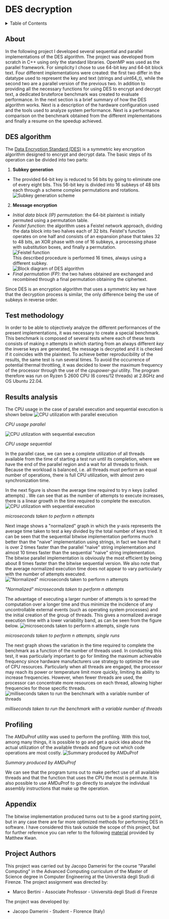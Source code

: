 # DES decryption
<details>
  <summary>Table of Contents</summary>
  <ol>
    <li><a href="#About">About</a></li>
    <li><a href="#DES algorithm">DES algorithm</a></li>
    <li><a href="#Test methodology">Test methodology</a></li>
    <li><a href="#Results analysis">Results analysis</a></li>
    <li><a href="#Profiling">Profiling</a></li>
    <li><a href="#Appendix">Appendix</a></li>
    <li><a href="#Project Authors">Project Authors</a></li>
  </ol>
</details>

## About
In the following project I developed several sequential and parallel implementations of the DES algorithm. The project was developed from scratch in C++ using only the standard libraries. OpenMP was used as the parallel framework. For simplicity I chose to use 64-bit key and 64-bit block text. Four different implementations were created: the first two differ in the datatype used to represent the key and text (strings and uint64_t), while the second two are a parallel version of the previous two. In addition to providing all the necessary functions for using DES to encrypt and decrypt text, a dedicated bruteforce benchmark was created to evaluate performance. In the next section is a brief summary of how the DES algorithm works. Next is a description of the hardware configuration used and the tools used to analyze system performance. Next is a performance comparison on the benchmark obtained from the different implementations and finally a resume on the speedup achieved. 

## DES algorithm
The [Data Encryption Standard (DES)](https://en.wikipedia.org/wiki/Data_Encryption_Standard) is a symmetric key encryption algorithm designed to encrypt and decrypt data. The basic steps of its operation can be divided into two parts:
1. **Subkey generation**
  <ul>
    <li>The provided 64-bit key is reduced to 56 bits by going to eliminate one of every eight bits. This 56-bit key is divided into 16 subkeys of 48 bits each through a scheme complex permutations and rotations.
      <br />
      <img src="./Docs/media/DES-key-schedule.png" alt="Subkey generation scheme" />
      <br />
   </li>
 </ul>

2. **Message encryption**
  <ul>
    <li><i>Initial data block (IP) permutation</i>: the 64-bit plaintext is initially permuted using a permutation table.</li>
    <li>
      <i>Feistel function</i>: the algorithm uses a Feistel network approach, dividing the data block into two halves each of 32 bits. Feistel's function operates on one half and consists of an expansion phase that takes 32 to 48 bits, an XOR phase with one of 16 subkeys, a processing phase with substitution boxes, and finally a permutation. 
      <br />
      <img src="./Docs/media/Data_Encription_Standard_Flow_Diagram.png" alt="Feistel function" />
      <br />
      This described procedure is performed 16 times, always using a different subkey.
      <br />
      <img src="./Docs/media/Data_Encription_Standard_Flow_Diagram.png" alt="Block diagram of DES algorithm" />
    </li>
    <li><i>Final permutation (FP)</i>: the two halves obtained are exchanged and recombined through a final permutation obtaining the ciphertext.</li>
  </ul>

Since DES is an encryption algorithm that uses a symmetric key we have that the decryption process is similar, the only difference being the use of subkeys in reverse order.

## Test methodology
In order to be able to objectively analyze the different performances of the present implementations, it was necessary to create a special benchmark. This benchmark is composed of several tests where each of these tests consists of making *n* attempts in which starting from an always different *key* the inverse keys are generated, the message is decrypted and it is checked if it coincides with the plaintext. To achieve better reproducibility of the results, the same test is run several times. To avoid the occurrence of potential thermal throttling, it was decided to lower the maximum frequency of the processor through the use of the *cpupower-gui* utility. The program therefore was run on Ryzen 5 2600 CPU (6 cores/12 threads) at 2.8GHz and OS Ubuntu 22.04. 

## Results analysis
The CPU usage in the case of parallel execution and sequential execution is shown below
![CPU utilization with parallel execution](./Docs/media/CPU_usage_parallel.png)

*CPU usage parallel*

![CPU utilization with sequential execution](./Docs/media/CPU_usage_sequential.png)

*CPU usage sequential*

In the parallel case, we can see a complete utilization of all threads available from the time of starting a test run until its completion, where we have the end of the parallel region and a wait for all threads to finish. Because the workload is balanced, i.e. all threads must perform an equal number of operations, there is full CPU utilization, with almost zero synchronization time.

In the next figure is shown  the average time required to try *n* keys (called attempts) . We can see that as the number of attempts to execute increases, there is a linear growth in the time required to complete the execution.
![CPU utilization with sequential execution](./Docs/media/attempts_us.png)

*microseconds taken to perform n attempts*

Next image shows a "normalized" graph in which the y-axis represents the average time taken to test a key divided by the total number of keys tried. It can be seen that the sequential bitwise implementation performs much better than the "naive" implementation using strings, in fact we have that it is over 2 times faster than the parallel "naive" string implementation and almost 10 times faster than the sequential "naive" string implementation. The bitwise parallel implementation is obviously the most efficient by being about 8 times faster than the bitwise sequential version. We also note that the average normalized execution time does not appear to vary particularly with the number of attempts executed.
!["Normalized" microseconds taken to perform n attempts](./Docs/media/normalized_attempts_us.png)

*"Normalized" microseconds taken to perform n attempts*

The advantage of executing a larger number of attempts is to spread the computation over a longer time and thus minimize the incidence of any uncontrollable external events (such as operating system processes) and the initial creation of the group of threads. This gives a normalized average execution time with a lower variability band, as can be seen from the figure below.
![microseconds taken to perform n attempts, single runs](./Docs/media/normalized_attempts_us_single_points.png)

*microseconds taken to perform n attempts, single runs*

The next graph shows the variation in the time required to complete the benchmark as a function of the number of threads used. In conducting this test, it was particularly important to go for limiting the maximum achievable frequency since hardware manufacturers use strategy to optimize the use of CPU resources. Particularly when all threads are engaged, the processor may reach its power or temperature limit more quickly, limiting its ability to increase frequencies. However, when fewer threads are used, the processor can concentrate more resources on each thread, allowing higher frequencies for those specific threads.
![milliseconds taken to run the benchmark with a variable number of threads](./Docs/media/multithread_test_ms.png)

*milliseconds taken to run the benchmark with a variable number of threads*

## Profiling
The AMDuProf utility was used to perform the profiling. With this tool, among many things, it is possible to go and get a quick idea about the actual utilization of the available threads and figure out which code operations are most costly.
![Summary produced by AMDuProf](./Docs/media/AMDuProf.png)

*Summary produced by AMDuProf*

We can see that the program turns out to make perfect use of all available threads and that the function that uses the CPU the most is permute. It is also possible to use AMDuProf to go directly to analyze the individual assembly instructions that make up the operation.

## Appendix
The bitwise implementation produced turns out to be a good starting point, but in any case there are far more optimized methods for performing DES in software. I have considered this task outside the scope of this project, but for further reference you can refer to the following [material](https://darkside.com.au/bitslice/) provided by Matthew Kwan.

## Project Authors
This project was carried out by Jacopo Damerini for the course "Parallel Computing" in the Advanced Computing curriculum of the Master of Science degree in Computer Engineering at the Università degli Studi di Firenze. 
The project assignment was directed by: 
* Marco Bertini - Associate Professor - Università degli Studi di Firenze

The project was developed by:
* Jacopo Damerini - Student - Florence (Italy)
